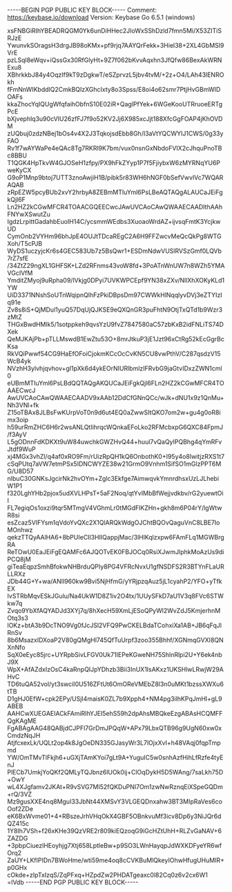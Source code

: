-----BEGIN PGP PUBLIC KEY BLOCK-----
Comment: https://keybase.io/download
Version: Keybase Go 6.5.1 (windows)

xsFNBGiRIhYBEADRQGM0Yk6unDiHHec2JIoWxSShDzld7fmn5Mi/X53ZITiSRJzE
YwunvkSOragsH3drgJB98oKMx+pf9rjq7AAYQrFekk+3Hiel38+2XL4GbMSl9VrE
pzLSql8eWqv+iQssGx30RfGlyHt+9Z7f062bKvvAqxhn3JfQfw86BexAkWRNExu8
XBhrkkbJ84y4OqzIf9kT9zDgkwT/eSZprvzL5jbv4tvM/+2z+O4/LAh43lENROkh
fFmNnWIKbddlQ2CmkBQIzXGhcIxty8o3Spss/E8oi4o62smr7PtjHvGBmWIDOAFs
kkaZhocYqIQUgWfqfaihObfnS10E02iR+QaglPfYek+6WGeKooUTRruoeERTgPcE
bXjvephlq3u90cVIU26zfFJ7f9o52KV2Jj6X985xcJjt188XfcGgFOAP4jKhOVDM
zUQbuj0zdzNBej1bOs4v4X2J3TqkojsdEbb8Gh/I3aVtYQCWYIJ1CWS/0g33yFAO
Rv1f7wAYWaPe4eQAc8Tg7RKRl9K7bm/vux0nsnGxNbdoFVIX2cJhquPnoTBc8BBU
T1QGK4HpTkvW4GJOSeH1zfpy/PX9hFkZYyp1P7f5FjiybxW6zMYRNqYU6PweKyCX
G9oP1Mnp9btoj7UTT3znoAwjiH1B/pibk5r83WH6hNGF0bSefVwvlVc7WQARAQAB
zRpEZW5pcyBUb2xvY2hrbyA8ZEBmMTIuYml6PsLBeAQTAQgALAUCaJEiFgkQjl6F
Ln2HZ2kCGwMFCR4TOAACGQEECwcJAwUVCAoCAwQWAAECAADIthAAhFNYwXSwutZu
IgdzLrpittGadahbEuoIH14C/ycsmmWEdbs3XuoaoWrdAZ+ijvsqFmtK3YcjkwUD
CymOnb2VYHm96bhJpE4OUJtTDcaREgC2A6H9FFZwcvMeQcQkPg8WTGXoh/T5cPJB
WyDS1uczyjcKr6s4GEC583Ub7z5BsQwr1+ESDmNdwVUSlRVSzGmf0LQVb7rZ7sfE
/34ZtZ29ngXL1GHFSK+LZd2RFnms43voW8fd+3PoATnWnUW7n8WZh5YMAVGcIVfM
YmditZMyoj9uRpha09/lVkjg0DPyi7UVKWPCEpf9YN38xZXv/NllXhXOKyKLd1YW
UiD3371NNshSoUTnWqipnQlhFzPkiDBpsDm97CWWkHlNqqlyvDVj3eZTYIzIq91e
Zv8s8iS+QjMDul1yuQ57DqUjQJKSE9eQXQnGR3puFhtN9OtjTxQTd1b9Wzr3zMtZ
THGxBwdHMlk5/1sotppkeh9qvsYzU9fvZ7847580aC57zbKxB2idFNLiTS74DXek
QeMJKAjPb+pTLLMswdB1EwZtu53O+8mrJtkuP3jE1Jzt96xCtRg52kEcGgrBcKsa
RkVQiPwwf54CG9HaEfOFoiCjokmKCcOcCvKN5CU8vwPthV/C287qsdzV15WcB4yk
NVzhH3ylvhjqvhov+gI1pXk6d4ykEOrNIURlbmlzIFRvbG9jaGtvIDxzZWN1cml0
eUBmMTIuYml6PsLBdQQTAQgAKQUCaJEiFgkQjl6FLn2HZ2kCGwMFCR4TOAAECwcJ
AwUVCAoCAwQWAAECAADV9xAAb12DdCfGNnQCc/wJk+dNU1x9z1QnMu+Nh3VNl+fk
Z15oTBAx8JLBsFwKUrpVoT0n9d6ut4EQ0aZwwSItQKO7om2w+gu4g0oR8imx3oip
h59urRmZHC6H6r2wsANLQtIihrqcWQnkaEFoLko2RFMcbxpG6QXC84FpmJ/f3AyV
L5gODnnFdKDKXt9uW84uwchkGWZHvQ44+huul7vQaQyIPQBhg4qYmRFvJtdf9WuP
xj4MGx3vhZl/q4af0xRO9Fm/rUizRpQH1kQ6OnbothK0+I95y4o8IwitjzRXS1t7
cSqPUtq7aVW7etmPSx5IDNCWYZE38w21GrmO9Vnhm1SifSO1mGlzPPT6MG/U8D57
nIbuC30GNKsJgcirNk2hvOYm+Zglc3Ekfge7AimwqvkYmnrdhsxUzLJLhebiW1P1
f320LghYHb2pjox5udXVLHPsT+5aF2Noq/qtYvIMbBfWejjvdkbv/rG2yuewtOiI
FL7egiqOs1oxzi9tqr5MTmgV4VGhmLr0tMGdFlKZHn+gkh8m6P04rY/lgWtwR8si
esZcaz5VIFYsm1qVdoYvQXc2X1QlARQkWdgOJChtBQOvQaguVnC8LBE7IoMOnhwz
qekzTTQyAAlHA6+8bPUIeCIl3HIIQappjMac/3lHlKqlzxpw6FAmFLq1MGWBrgRA
ReTOwU0EaJEiFgEQAMFc6AJQOTvEK0FBJOCq0RsiXJwmJlphkMoAzUs9diPCQ8jM
giTeaEqpzSmhBfokwNHBrduQPIy8PG4VFRcNvxU1gfNSDFS2R3BTYnFLaURLLRXz
JDb44G+Y+wa/ANlI960kw9Bvi5NjHfmG/yYRjpzqAuz5jL1cyahP2/YFO+yTfkEX
IvSTRbMqvESkJGulu/Na4UkW1D8Z1iv2O4tx/1UUySFkD7aU1V3q8FVc6STWkw7q
Zvqo9YbXfAQYADJd3XYj7q/8hXecH59XmLjESoQPyWl2WvZdJ5KmjerhnMOtq3s3
lOKz+btA3b9DcTNO9Vg0fJcJSl2VFQ9PwCKELBdaTCohxiXa1AB+JB6qFqJlRnSv
8b6MsazxIDXoaP2V80gQMgHl745QfTuUrpf3zoo355Bhhf/XGNmqGVXI8QNXnNfo
SqX0eEyc85jrc+UYRpbSivLFGV0Uk71IEPeKGweNH75ShlnRlpi2U+Y6ek4nbJ9X
WpX+AfAZdxIzOsC4kaRnpQIJpYDhzb3Bii3InUX1IsAKxz1UKSHlwLRwjW29AHvC
TD6tuQA52vol/yt3swciI0U516ZFtUt6OmOReVMEbZ8l3n0uMKt1bzssXWXu6tTB
D1gHJ0EfW+cpk2EPy/USjI4maisK0ZL7b9Xpph4+NM4pg3ilhKPqJmHl+gL9ABEB
AAHCwXUEGAEIACkFAmiRIhYJEI5ehS59h2dpAhsMBQkeEzgABAsHCQMFFQgKAgME
FgABAgAAG48QABjdCJPFl7GrDmJPQqW+APx79LbxQTB96g9UgN60xw0xCmdzNqJH
AtjfcxexLk/UQLt2op4k8JgOeDN335GJasyWr3L7lOjxXvI+h48VAqj0fqpTmpmd
YW/OmTMvTlFkjh6+uGXjTAmKYoi7gLt9A+YuguIC5w0snhAzfHihLfRzfe4tyEnJ
PlECb7UmkjYoQKf2QMLyTQJbnz6lUOk0ij+ClOqDykH5D5WAng/7saLkh75D+OwY
wL4XJgfamv2JKAt+R9vSVG7MI52fQKDuPNI7Om1zwNwRznqEiXSpeGQDm+rQ/3VZ
Mz9gusXXE4nq8MguI33JbNt44XMSvY3VLGEQDnxahw3BT3MIpRaVes6coOof2ZDe
eK6BxWvme01+4+RBszeJrhVHqOkX4GBF5OBnkvuMf3icv8Dp6y3NiJQr6dQZ415c
1Y8Ih7VSh+f26xKHe39QzVRE2r809kiEQzoqG9iGcHZtUhH+RLZvGaNAV+6ZAZDG
+3pbpCiuezlHEoyhjg7Xtj658LptleBw+p9SO3LWnHayqpJdWXKDFyeYR6wfOrq2
ZaUY+LKfIPIDn7BWoHme/wti59me4oq8cCVKBuMlQkeyIOhwHfugUHuMIR+p0GHx
cOkde+zIpTxIzqS/ZqPFxq+HZpdZw2PHDATgeaxc0l82Cq0z6v2cx6W1
=lVdb
-----END PGP PUBLIC KEY BLOCK-----
